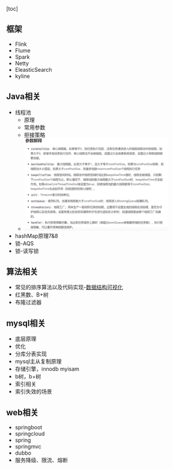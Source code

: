 [toc]

## 框架

- Flink
- Flume
- Spark
- Netty
- EleasticSearch
- kyline

## Java相关

- 线程池
    - 原理
    - 常用参数
    - 拒接策略
    - <img src="picture/1615687874958.png" alt="1615687874958" style="zoom:50%;" />
- hashMap原理7&8
- 锁-AQS
- 锁-读写锁

## 算法相关

- 常见的排序算法以及代码实现-[数据结构可视化](https://visualgo.net/en)
- 红黑数、B+树
- 布隆过滤器

## mysql相关

- 底层原理
- 优化
- 分库分表实现
- mysql主从复制原理
- 存储引擎，innodb myisam
- b树，b+树
- 索引相关
- 索引失效的场景

## web相关

- springboot
- springcloud
- spring
- springmvc
- dubbo
- 服务降级、限流、熔断

